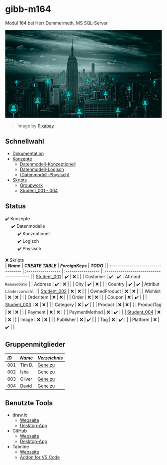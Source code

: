 # gibb-m164
Modul 164 bei Herr Dummermuth, MS SQL-Server

![Thumbnail](Zusatzmaterial/thumbnail.jpg)
> Image by [Pixabay](https://pixabay.com/)

## Schnellwahl
- [Dokumentation](Dokumentation/IET-164_Dokumentation_Dummermuth.docx?raw=1)
- [Konzepte](Konzepte)
  - [Datenmodell-Konzeptionell](Konzepte/Datenmodell-Konzeptionell.png?raw=1)
  - [Datenmodell-Logisch](Konzepte/Datenmodell-Logisch.png?raw=1)
  - [\(Datenmodell-Physisch\)](Konzepte/Datenmodell-Physisch.png?raw=1)
- [Skripts](Skripts)
  - [Groupwork](Skripts/Groupwork)
  - [Student_001 - 004](#gruppenskripts)

## Status
:heavy_check_mark: Konzepte  
&nbsp;&nbsp;&nbsp;&nbsp;&nbsp;:heavy_check_mark: Datenmodelle  
&nbsp;&nbsp;&nbsp;&nbsp;&nbsp;&nbsp;&nbsp;&nbsp;&nbsp;&nbsp;:heavy_check_mark: Konzeptionell  
&nbsp;&nbsp;&nbsp;&nbsp;&nbsp;&nbsp;&nbsp;&nbsp;&nbsp;&nbsp;:heavy_check_mark: Logisch  
&nbsp;&nbsp;&nbsp;&nbsp;&nbsp;&nbsp;&nbsp;&nbsp;&nbsp;&nbsp;:heavy_check_mark: Physisch  

:x: Skripts   
| ***Name***                         | ***CREATE TABLE*** | ***ForeignKeys***  | ***TODO***                                |
| :--------------------------------- | :----------------- | :----------------- | :---------------------------------------- |
| [Student_001](Skripts/Student_001) | :heavy_check_mark: | :x:                |                                           |
| Customer                           | :heavy_check_mark: | :heavy_check_mark: | Attribut `RemoveDate`                     |
| Address                            | :heavy_check_mark: | :x:                |                                           |
| City                               | :heavy_check_mark: | :x:                |                                           |
| Country                            | :heavy_check_mark: | :heavy_check_mark: | Attribut `Ländervorwahl`                  |
| [Student_002](Skripts/Student_002) | :x:                | :x:                |                                           |
| OwnedProduct                       | :x:                | :x:                |                                           |
| Wishlist                           | :x:                | :x:                |                                           |
| OrderItem                          | :x:                | :x:                |                                           |
| Order                              | :x:                | :x:                |                                           |
| Coupon                             | :x:                | :heavy_check_mark: |                                           |
| [Student_003](Skripts/Student_003) | :x:                | :x:                |                                           |
| Category                           | :x:                | :heavy_check_mark: |                                           |
| Product                            | :x:                | :x:                |                                           |
| ProductTag                         | :x:                | :x:                |                                           |
| Payment                            | :x:                | :x:                |                                           |
| PaymentMethod                      | :x:                | :heavy_check_mark: |                                           |
| [Student_004](Skripts/Student_004) | :x:                | :x:                |                                           |
| Image                              | :x:                | :x:                |                                           |
| Publisher                          | :x:                | :heavy_check_mark: |                                           |
| Tag                                | :x:                | :heavy_check_mark: |                                           |
| Platform                           | :x:                | :heavy_check_mark: |                                           |
               
## Gruppenmitglieder
| ***ID*** | ***Name*** | ***Verzeichnis***              |
| :------- | :--------- | :----------------------------- |
| 001      | Tim D.     | [Gehe zu](Skripts/Student_001) |
| 002      | Isha       | [Gehe zu](Skripts/Student_002) |
| 003      | Oliver     | [Gehe zu](Skripts/Student_003) |
| 004      | David      | [Gehe zu](Skripts/Student_004) |

## Benutzte Tools
- draw.io
  - [Webseite](https://app.diagrams.net/)
  - [Desktop-App](https://github.com/jgraph/drawio-desktop/releases/latest)
- GitHub
  - [Webseite](https://github.com/)
  - [Desktop-App](https://github.com/desktop/desktop#where-can-i-get-it)
- Tabnine
  - [Webseite](https://www.tabnine.com/)
  - [Addon for VS Code](https://www.tabnine.com/install/vscode)
